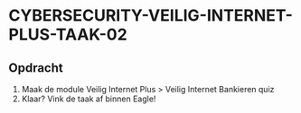 # CYBERSECURITY-VEILIG-INTERNET-PLUS-TAAK-02

## Opdracht

1. Maak de module Veilig Internet Plus > Veilig Internet Bankieren quiz
2. Klaar? Vink de taak af binnen Eagle!